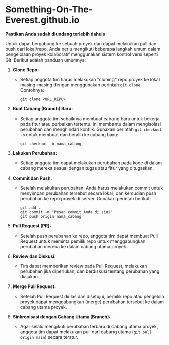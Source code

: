 # Something-On-The-Everest.github.io

**Pastikan Anda sudah diundang terlebih dahulu**

Untuk dapat bergabung ke sebuah proyek dan dapat melakukan pull dan push dari lokal/repo, Anda perlu mengikuti beberapa langkah umum dalam pengelolaan proyek kolaboratif menggunakan sistem kontrol versi seperti Git. Berikut adalah panduan umumnya:

1. **Clone Repo:**

    - Setiap anggota tim harus melakukan "cloning" repo proyek ke lokal masing-masing dengan menggunakan perintah `git clone`. Contohnya:
        ```
        git clone <URL_REPO>
        ```

2. **Buat Cabang (Branch) Baru:**

    - Setiap anggota tim sebaiknya membuat cabang baru untuk bekerja pada fitur atau perbaikan tertentu. Ini membantu dalam mengisolasi perubahan dan menghindari konflik. Gunakan perintah `git checkout -b` untuk membuat dan beralih ke cabang baru:
        ```
        git checkout -b nama_cabang
        ```

3. **Lakukan Perubahan:**

    - Setiap anggota tim dapat melakukan perubahan pada kode di dalam cabang mereka sesuai dengan tugas atau fitur yang ditugaskan.

4. **Commit dan Push:**

    - Setelah melakukan perubahan, Anda harus melakukan commit untuk menyimpan perubahan tersebut secara lokal, dan kemudian push perubahan ke repo proyek di server. Gunakan perintah berikut:
        ```
        git add .
        git commit -m "Pesan commit Anda di sini"
        git push origin nama_cabang
        ```

5. **Pull Request (PR):**

    - Setelah push perubahan ke repo, anggota tim dapat membuat Pull Request untuk meminta pemilik repo untuk menggabungkan perubahan mereka ke dalam cabang utama proyek.

6. **Review dan Diskusi:**

    - Tim dapat memberikan review pada Pull Request, melakukan perubahan jika diperlukan, dan berdiskusi tentang perubahan yang diajukan.

7. **Merge Pull Request:**

    - Setelah Pull Request diulas dan disetujui, pemilik repo atau pengelola proyek dapat menggabungkan (merge) perubahan tersebut ke dalam cabang utama proyek.

8. **Sinkronisasi dengan Cabang Utama (Branch):**

    - Agar selalu mengikuti perubahan terbaru di cabang utama proyek, anggota tim dapat melakukan pull dari cabang utama (`git pull origin main`) secara teratur.
